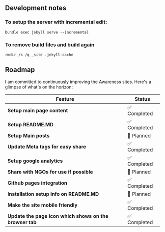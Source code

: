 ## Development notes

### To setup the server with incremental edit:
```
bundle exec jekyll serve --incremental
```

### To remove build files and build again
```
rmdir /s /q _site .jekyll-cache
```
## Roadmap

I am committed to continuously improving the Awareness sites. Here's a glimpse of what's on the horizon:

| Feature                                   | Status          |
|-------------------------------------------|-----------------|
| **Setup main page content**       | ✅ Completed    |
| **Setup README.MD**           | ✅ Completed    |
| **Setup Main posts**              |  📝 Planned   |
| **Update Meta tags for easy share**              |  ✅ Completed   |
| **Setup google analytics**              |  ✅ Completed   |
| **Share with NGOs for use if possible**              |  📝 Planned   |
| **Github pages integration**        | ✅ Completed  |
| **Installation setup info on README.MD**              |  📝 Planned   |
| **Make the site mobile friendly**              |  ✅ Completed   |
| **Update the page icon which shows on the browser tab**              | ✅ Completed   |